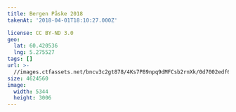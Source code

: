 ```yaml
---
title: Bergen Påske 2018
takenAt: '2018-04-01T18:10:27.000Z'

license: CC BY-ND 3.0
geo:
  lat: 60.420536
  lng: 5.275527
tags: []
url: >-
  //images.ctfassets.net/bncv3c2gt878/4Ks7P89npq9dMFCsb2rnXk/0d7002edf6313e6cc9a29051b92be6fd/bergen-pske-2018_41134488842_o
size: 4624560
image:
  width: 5344
  height: 3006
---
```

